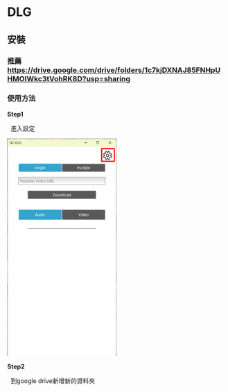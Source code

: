 # DLG
## 安裝
### 推薦 https://drive.google.com/drive/folders/1c7kjDXNAJ85FNHpUHMOIWkc3tVohRK8D?usp=sharing
### 使用方法
<p><b>Step1</b></h1>
<p>&nbsp;&nbsp;進入設定</p>
<img src="https://github.com/Willy-Kuo/DLG/blob/main/img/1.png" height="500">
<p><b>Step2</b></h1>
<p>&nbsp;&nbsp;到google drive新增新的資料夾</p>
